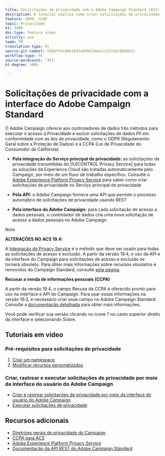 ```yaml
---
title: Solicitações de privacidade com o Adobe Campaign Standard (ACS) - Visão geral
description: O tutorial explica como criar solicitações de privacidade por meio da interface do Adobe Campaign Standard (ACS).
feature: GDPR, CCAP
topic: Privacidade
kt: 1480
doc-type: feature video
activity: use
team: TM
translation-type: ht
source-git-commit: 556bff4c94e16d3a94561dee1ccb311bc003b631
workflow-type: ht
source-wordcount: '371'
ht-degree: 100%

---
```



# Solicitações de privacidade com a interface do Adobe Campaign Standard

O Adobe Campaign oferece aos controladores de dados três métodos para executar o acesso à Privacidade e excluir solicitações de dados PII em conformidade com as leis de privacidade, como o GDPR (Regulamento Geral sobre a Proteção de Dados) e a CCPA (Lei de Privacidade do Consumidor da Califórnia):

* **Pela integração do Serviço principal de privacidade:** as solicitações de privacidade transmitidas do [!UICONTROL Privacy Service] para todas as soluções da Experience Cloud são tratadas automaticamente pelo Campaign, por meio de um fluxo de trabalho específico. Consulte o [Adobe Experience Platform Privacy Service](https://adobe.io/apis/cloudplatform/gdpr.html) para saber como criar solicitações de privacidade no Serviço principal de privacidade

* **Pela API:** o Adobe Campaign fornece uma API que permite o processo automático de solicitações de privacidade usando REST

* **Pela interface do Adobe Campaign:** para cada solicitação de acesso a dados pessoais, o controlador de dados cria uma nova solicitação de acesso a dados pessoais no Adobe Campaign

>[!NOTE]
>
> **ALTERAÇÕES NO ACS 19.4:**
> 
> A [Integração do Privacy Service](https://adobe.io/apis/cloudplatform/gdpr.html) é o método que deve ser usado para todas as solicitações de acesso e exclusão. A partir da versão 19.4, o uso da API e da interface do Campaign para solicitações de acesso e exclusão se tornará obsoleto. Para obter mais informações sobre recursos obsoletos e removidos do Campaign Standard, consulte [esta página](https://helpx.adobe.com/br/campaign/kb/acs-deprecated-and-removed-features.html).
>
>**Recusar a venda de informações pessoais (CCPA)**
>
>A partir da versão 19.4, o campo Recusa da CCPA é oferecido pronto para uso na interface e API do Campaign. Para usar essas informações na versão 19.3, é necessário criar esse campo no Adobe Campaign Standard. Consulte a [documentação detalhada](https://helpx.adobe.com/br/campaign/kb/acs-privacy.html#ccpa) para obter mais informações.
>
> Você pode verificar sua versão clicando no ícone ? no canto superior direito da interface e selecionando Sobre.

## Tutoriais em vídeo

### Pré-requisitos para solicitações de privacidade

1. [Criar um namespace](/help/privacy/namespaces-for-privacy-requests.md)
1. [Modificar recursos personalizados](/help/privacy/custom-resources-for-privacy-requests.md)

### Criar, rastrear e executar solicitações de privacidade por meio da interface do usuário do Adobe Campaign

* [Criar e rastrear solicitações de privacidade por meio da interface do usuário do Adobe Campaign](/help/privacy/create-and-track-privacy-requests.md)
* [Executar solicitações de privacidade](/help/privacy/execute-privacy-requests.md)

## Recursos adicionais

* [Diretrizes gerais de privacidade do Campaign](https://helpx.adobe.com/campaign/kb/campaign-privacy-overview.html)
* [CCPA para ACS](https://helpx.adobe.com/campaign/kb/acs-privacy.html#ccpa)
* [Adobe Experience Platform Privacy Service](https://adobe.io/apis/cloudplatform/gdpr.html)
* [Documentação da API REST do Adobe Campaign Standard](https://final-docs.campaign.adobe.com/doc/standard/en/api/ACS_API.html#privacy-management)
